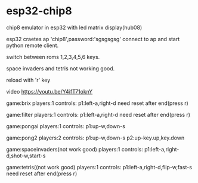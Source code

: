 # esp32-chip8
chip8 emulator in esp32 with led matrix display(hub08)

esp32 craetes ap 'chip8',password:'sgsgsgsg'
connect to ap and start python remote client.

switch between roms 1,2,3,4,5,6 keys.

space invaders and tetris not working good.

reload with 'r' key


video https://youtu.be/Y4ifT71oknY

game:brix
players:1
controls:
    p1:left-a,right-d
    need reset after end(press r)

game:filter
players:1
controls:
    p1:left-a,right-d
    need reset after end(press r)


game:pongai
players:1
controls:
    p1:up-w,down-s



game:pong2
players:2
controls:
    p1:up-w,down-s
    p2:up-key.up,key.down






game:spaceinvaders(not work good)
players:1
controls:
    p1:left-a,right-d,shot-w,start-s

game:tetris((not work good)
players:1
controls:
    p1:left-a,right-d,flip-w,fast-s
    need reset after end(press r)
